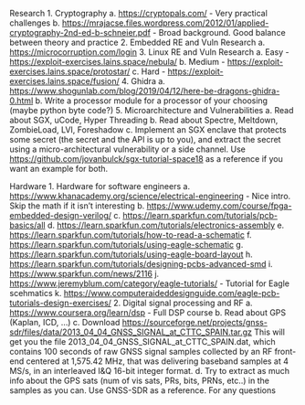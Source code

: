 
Research
    1. Cryptography 
        a. https://cryptopals.com/ - Very practical challenges
        b. https://mrajacse.files.wordpress.com/2012/01/applied-cryptography-2nd-ed-b-schneier.pdf - Broad background. Good balance between theory and practice
    2. Embedded RE and Vuln Research 
        a. https://microcorruption.com/login 
    3. Linux RE and Vuln Research 
        a. Easy - https://exploit-exercises.lains.space/nebula/
        b. Medium - https://exploit-exercises.lains.space/protostar/
        c. Hard - https://exploit-exercises.lains.space/fusion/ 
    4. Ghidra 
        a. https://www.shogunlab.com/blog/2019/04/12/here-be-dragons-ghidra-0.html
        b. Write a processor module for a processor of your choosing (maybe python byte code?)
    5. Microarchitecture and Vulnerabilities 
        a. Read about SGX, uCode, Hyper Threading
        b. Read about Spectre, Meltdown, ZombieLoad, LVI, Foreshadow
        c. Implement an SGX enclave that protects some secret (the secret and the API is up to you), and extract the secret using a micro-architectural vulnerability or a side channel. Use https://github.com/jovanbulck/sgx-tutorial-space18 as a reference if you want an example for both.

Hardware
    1. Hardware for software engineers 
        a. https://www.khanacademy.org/science/electrical-engineering - Nice intro. Skip the math if it isn’t interesting
        b. https://www.udemy.com/course/fpga-embedded-design-verilog/ 
        c. https://learn.sparkfun.com/tutorials/pcb-basics/all
        d. https://learn.sparkfun.com/tutorials/electronics-assembly 
        e. https://learn.sparkfun.com/tutorials/how-to-read-a-schematic
        f. https://learn.sparkfun.com/tutorials/using-eagle-schematic
        g. https://learn.sparkfun.com/tutorials/using-eagle-board-layout
        h. https://learn.sparkfun.com/tutorials/designing-pcbs-advanced-smd
        i. https://www.sparkfun.com/news/2116
        j. https://www.jeremyblum.com/category/eagle-tutorials/ - Tutorial for Eagle scehmatics
        k. https://www.computeraideddesignguide.com/eagle-pcb-tutorials-design-exercises/ 
    2. Digital signal processing and RF 
        a. https://www.coursera.org/learn/dsp - Full DSP course
        b. Read about GPS (Kaplan, ICD, …)
        c. Download https://sourceforge.net/projects/gnss-sdr/files/data/2013_04_04_GNSS_SIGNAL_at_CTTC_SPAIN.tar.gz   This will get you the file 2013_04_04_GNSS_SIGNAL_at_CTTC_SPAIN.dat, which contains 100 seconds of raw GNSS signal samples collected by an RF front-end centered at 1,575.42 MHz, that was delivering baseband samples at 4 MS/s, in an interleaved I&Q 16-bit integer format.
        d. Try to extract as much info about the GPS sats (num of vis sats, PRs, bits, PRNs, etc..) in the samples as you can. Use GNSS-SDR as a reference. For any questions
